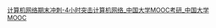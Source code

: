[计算机网络期末冲刺-4小时突击计算机网络_中国大学MOOC考研_中国大学MOOC](https://kaoyan.icourse163.org/course/terms/1464659442.htm?courseId=1463813161)